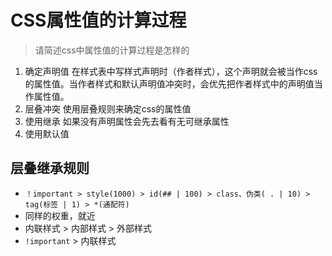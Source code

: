# CSS属性值的计算过程
> 请简述css中属性值的计算过程是怎样的

1. 确定声明值
   在样式表中写样式声明时（作者样式），这个声明就会被当作css的属性值。当作者样式和默认声明值冲突时，会优先把作者样式中的声明值当作属性值。
2. 层叠冲突
    使用层叠规则来确定css的属性值
3. 使用继承
    如果没有声明属性会先去看有无可继承属性
4. 使用默认值


## 层叠继承规则

- `！important > style(1000) > id(## | 100) > class、伪类( . | 10) > tag(标签 | 1) > *(通配符)`
- 同样的权重，就近
- 内联样式 > 内部样式 > 外部样式
- `!important` > 内联样式
